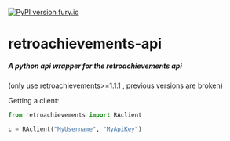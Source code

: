 [![PyPI version fury.io](https://badge.fury.io/py/retroachievements.svg)](https://pypi.python.org/pypi/retroachievements/)
# retroachievements-api
##### A python api wrapper for the retroachievements api  
(only use retroachievements>=1.1.1 , previous versions are broken)

Getting a client:
~~~python
from retroachievements import RAclient

c = RAclient("MyUsername", "MyApiKey")
~~~  
